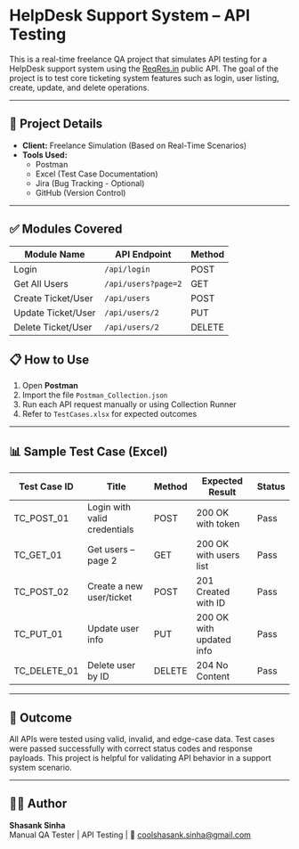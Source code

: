 # HelpDesk Support System – API Testing 

This is a real-time freelance QA project that simulates API testing for a HelpDesk support system using the [ReqRes.in](https://reqres.in/) public API. The goal of the project is to test core ticketing system features such as login, user listing, create, update, and delete operations.

---

## 📌 Project Details

- **Client:** Freelance Simulation (Based on Real-Time Scenarios)
- **Tools Used:**  
  - Postman  
  - Excel (Test Case Documentation)  
  - Jira (Bug Tracking - Optional)  
  - GitHub (Version Control)

---

## ✅ Modules Covered

| Module Name         | API Endpoint                         | Method |
|---------------------|--------------------------------------|--------|
| Login               | `/api/login`                         | POST   |
| Get All Users       | `/api/users?page=2`                  | GET    |
| Create Ticket/User  | `/api/users`                         | POST   |
| Update Ticket/User  | `/api/users/2`                       | PUT    |
| Delete Ticket/User  | `/api/users/2`                       | DELETE |


## 📋 How to Use

1. Open **Postman**
2. Import the file `Postman_Collection.json`
3. Run each API request manually or using Collection Runner
4. Refer to `TestCases.xlsx` for expected outcomes

---

## 📊 Sample Test Case (Excel)

| Test Case ID | Title                             | Method | Expected Result             | Status |
|--------------|-----------------------------------|--------|-----------------------------|--------|
| TC_POST_01   | Login with valid credentials      | POST   | 200 OK with token           | Pass   |
| TC_GET_01    | Get users – page 2                | GET    | 200 OK with users list      | Pass   |
| TC_POST_02   | Create a new user/ticket          | POST   | 201 Created with ID         | Pass   |
| TC_PUT_01    | Update user info                  | PUT    | 200 OK with updated info    | Pass   |
| TC_DELETE_01 | Delete user by ID                 | DELETE | 204 No Content              | Pass   |

---

## 📢 Outcome

All APIs were tested using valid, invalid, and edge-case data. Test cases were passed successfully with correct status codes and response payloads. This project is helpful for validating API behavior in a support system scenario.

---

## 🙋‍♂️ Author

**Shasank Sinha**  
Manual QA Tester | API Testing | 
📧 [coolshasank.sinha@gmail.com](mailto:coolshasank.sinha@gmail.com)

